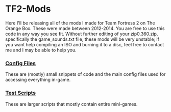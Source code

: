 # TF2-Mods
Here I'll be releasing all of the mods I made for Team Fortress 2 on The Orange Box. These were made between 2012-2014. You are free to use this code in any way you see fit. Without further editing of your zip0.360.zip, specifically the game_sounds.txt file, these mods will be very unstable; if you want help compiling an ISO and burning it to a disc, feel free to contact me and I may be able to help you.

### [Config Files](cfg/) ###
These are (mostly) small snippets of code and the main config files used for accessing everything in-game.

### [Test Scripts](testscripts/) ###
These are larger scripts that mostly contain entire mini-games.
